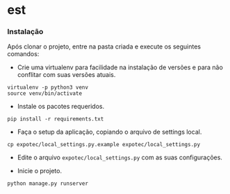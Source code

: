 est
====

### Instalação

Após clonar o projeto, entre na pasta criada e execute os seguintes comandos:

* Crie uma virtualenv para facilidade na instalação de versões e para não conflitar com suas versões atuais.

```
virtualenv -p python3 venv
source venv/bin/activate
```

* Instale os pacotes requeridos.

```
pip install -r requirements.txt
```

* Faça o setup da aplicação, copiando o arquivo de settings local.

```
cp expotec/local_settings.py.example expotec/local_settings.py
```

* Edite o arquivo `expotec/local_settings.py` com as suas configurações.

* Inicie o projeto.

```
python manage.py runserver
